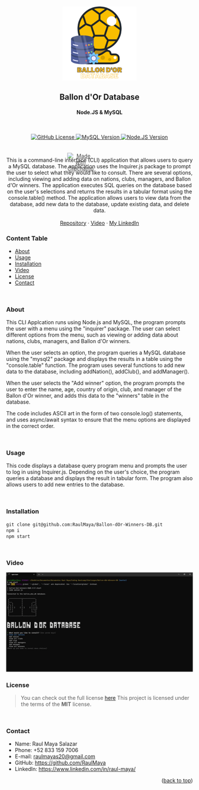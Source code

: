 <!-- PROJECT LOGO -->
<br />
<div align="center">
  <a href="https://github.com/RaulMaya/Ballon-dOr-Winners-DB">
    <img src="./icon/ballondor.png" alt="Logo" width="200" height="200">
  </a>

  <h2 align="center">Ballon d'Or Database</h2>
  <h4 align="center">Node.JS & MySQL</h4>
  
<br/>
<p align="center">
    <a href="LICENSE" target="_blank">
        <img src="https://img.shields.io/badge/License-MIT-lime.svg" alt="GitHub License">
    </a>
    <a href="https://www.mysql.com/" target="_blank">
        <img src="https://img.shields.io/badge/MySQL-v8.0.32-blue.svg" alt="MySQL Version">
    </a>
    <a href="https://nodejs.org/en/docs/" target="_blank">
        <img src="https://img.shields.io/badge/node.js-v16.15.1-green.svg" alt="Node.JS Version">
    </a>
    <div style="position:relative;width:fit-content;height:fit-content;">
            <a style="position:absolute;top:20px;right:1rem;opacity:0.8;" href="https://clipchamp.com/watch/zv51AufUdjY?utm_source=embed&utm_medium=embed&utm_campaign=watch">
                <img style="height:22px;" src="https://clipchamp.com/e.svg" alt="Made with Clipchamp" />
            </a>
    </div>
</p>
<br/>

<p align="center">
This is a command-line interface (CLI) application that allows users to query a MySQL database. The application uses the Inquirer.js package to prompt the user to select what they would like to consult. There are several options, including viewing and adding data on nations, clubs, managers, and Ballon d'Or winners. The application executes SQL queries on the database based on the user's selections and returns the results in a tabular format using the console.table() method. The application allows users to view data from the database, add new data to the database, update existing data, and delete data.
    <br />
    <br />
    <a href="https://github.com/RaulMaya/Ballon-dOr-Winners-DB">Repository</a>    
    ·
    <a href="https://express-notiz-block.herokuapp.com/">Video</a>
    ·
    <a href="https://www.linkedin.com/in/raul-maya/">My LinkedIn</a>

  </p>
</div>



### Content Table

- [About](#about)
- [Usage](#usage)
- [Installation](#installation)
- [Video](#video)
- [License](#license)
- [Contact](#contact)

<br>

### About

<p>This CLI Applcation runs using Node.js and MySQL, the program  prompts the user with a menu using the "inquirer" package. The user can select different options from the menu, such as viewing or adding data about nations, clubs, managers, and Ballon d'Or winners.</p>

<p>When the user selects an option, the program queries a MySQL database using the "mysql2" package and displays the results in a table using the "console.table" function. The program uses several functions to add new data to the database, including addNation(), addClub(), and addManager().</p>

<p>
When the user selects the "Add winner" option, the program prompts the user to enter the name, age, country of origin, club, and manager of the Ballon d'Or winner, and adds this data to the "winners" table in the database.</p>

<p>The code includes ASCII art in the form of two console.log() statements, and uses async/await syntax to ensure that the menu options are displayed in the correct order.
</p>

<br>

### Usage

<p>This code displays a database query program menu and prompts the user to log in using Inquirer.js. Depending on the user's choice, the program queries a database and displays the result in tabular form. The program also allows users to add new entries to the database.</p>

<br>

### Installation

```
git clone git@github.com:RaulMaya/Ballon-dOr-Winners-DB.git
npm i
npm start
```

<br>

### Video
<a href="https://github.com/RaulMaya/Ballon-dOr-Winners-DB">
<img src="icon/app.gif" alt="Application behavior gif">
</a>
 
<br>

### License

> You can check out the full license [here](https://github.com/RaulMaya/Ballon-dOr-Winners-DB/blob/master/LICENSE)
> This project is licensed under the terms of the **MIT** license.

<br>

### Contact

- Name: Raul Maya Salazar
- Phone: +52 833 159 7006
- E-mail: raulmayas20@gmail.com
- GitHub: https://github.com/RaulMaya
- LinkedIn: https://www.linkedin.com/in/raul-maya/

<p align="right">(<a href="#top">back to top</a>)</p>
